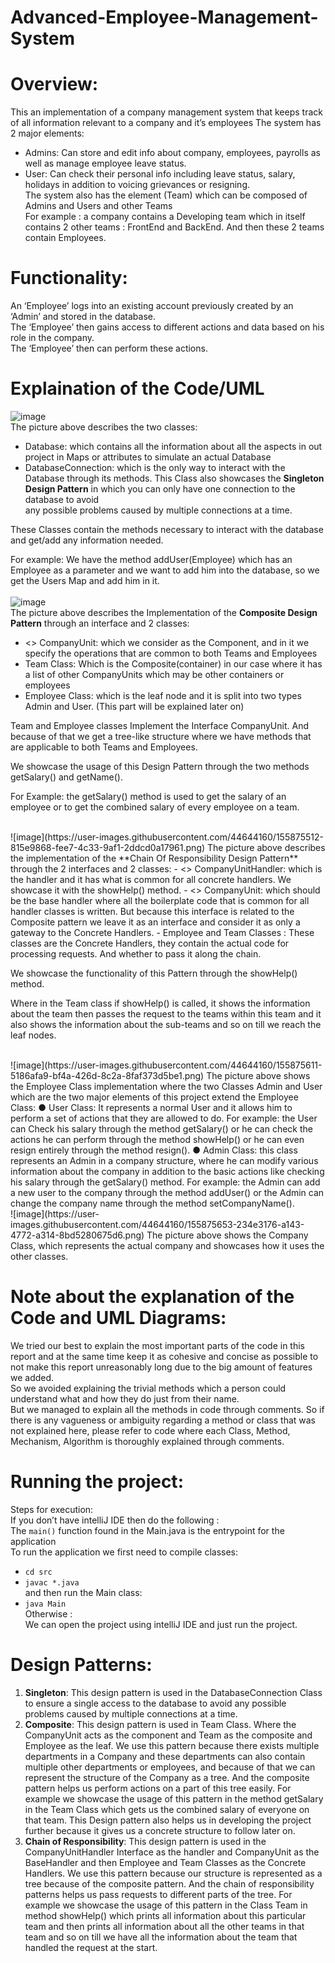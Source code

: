 # Advanced-Employee-Management-System  
# Overview:  
This an implementation of a company management system that keeps track of all information relevant to a company and it’s employees The system has 2 major elements:  
- Admins: Can store and edit info about company, employees, payrolls as well as manage employee leave status.  
- User: Can check their personal info including leave status, salary, holidays in addition to voicing grievances or resigning.  
The system also has the element (Team) which can be composed of Admins and Users and other Teams  
For example : a company contains a Developing team which in itself contains 2 other teams : FrontEnd and BackEnd. And then these 2 teams contain Employees.  
  
# Functionality:  
An ‘Employee’ logs into an existing account previously created by an ‘Admin’ and stored in the database.  
The ‘Employee’ then gains access to different actions and data based on his role in the company.  
The ‘Employee’ then can perform these actions.  
  
# Explaination of the Code/UML  
![image](https://user-images.githubusercontent.com/44644160/155875290-63414213-7456-4a12-a629-f026c8c96704.png)  
The picture above describes the two classes:  
- Database: which contains all the information about all the aspects in out project in Maps or attributes to simulate an actual Database  
- DatabaseConnection: which is the only way to interact with the Database through its methods. This Class also showcases the **Singleton Design Pattern** in which you can only have one connection to the database to avoid  
any possible problems caused by multiple connections at a time.  
  
These Classes contain the methods necessary to interact with the database and get/add any information needed.  
  
For example: We have the method addUser(Employee) which has an Employee as a parameter and we want to add him into the database, so we get the Users Map and add him in it.  
</br>
![image](https://user-images.githubusercontent.com/44644160/155875440-9806b06f-d927-47af-b610-8f1b82e1784a.png)  
The picture above describes the Implementation of the **Composite Design Pattern** through an interface and 2 classes:  
- <<Interface>> CompanyUnit: which we consider as the Component, and in it we specify the operations that are common to both Teams and Employees  
- Team Class: Which is the Composite(container) in our case where it has a list of other CompanyUnits which may be other containers or employees  
- Employee Class: which is the leaf node and it is split into two types Admin and User. (This part will be explained later on)  
  
Team and Employee classes Implement the Interface CompanyUnit. And because of that we get a tree-like structure where we have methods that are applicable to both Teams and Employees.  
  
We showcase the usage of this Design Pattern through the two methods getSalary() and getName().  
  
For Example: the getSalary() method is used to get the salary of an employee or to get the combined salary of every employee on a team.  
  
  
</br>  
![image](https://user-images.githubusercontent.com/44644160/155875512-815e9868-fee7-4c33-9af1-2ddcd0a17961.png)  
The picture above describes the implementation of the **Chain Of Responsibility Design Pattern** through the 2 interfaces and 2 classes:  
- <<Interface>> CompanyUnitHandler: which is the handler and it has what is common for all concrete handlers. We showcase it with the showHelp() method.  
- <<Interface>> CompanyUnit: which should be the base handler where all the boilerplate code that is common for all handler classes is written. But because this interface is related to the Composite pattern we leave it as an interface and consider it as only a gateway to the Concrete Handlers.  
- Employee and Team Classes : These classes are the Concrete Handlers, they contain the actual code for processing requests. And whether to pass it along the chain.  
  
We showcase the functionality of this Pattern through the showHelp() method.  
  
Where in the Team class if showHelp() is called, it shows the information about the team then passes the request to the teams within this team and it also shows the information about the sub-teams and so on till we reach the leaf nodes.  
  
  
</br>  
![image](https://user-images.githubusercontent.com/44644160/155875611-5186afa9-bf4a-426d-8c2a-8faf373d5be1.png)  
The picture above shows the Employee Class implementation where the two Classes Admin and User which are the two major elements of this project extend the Employee Class:  
● User Class: It represents a normal User and it allows him to perform a set of actions that they are allowed to do. For example: the User can Check his salary through the method getSalary() or he can check the actions he can perform through the method showHelp() or he can even resign entirely through the method resign().  
● Admin Class: this class represents an Admin in a company structure, where he can modify various information about the company in addition to the basic actions like checking his salary through the getSalary() method. For example: the Admin can add a new user to the company through the method addUser() or the Admin can change the company name through the method setCompanyName().  
  
  
</br>
![image](https://user-images.githubusercontent.com/44644160/155875653-234e3176-a143-4772-a314-8bd5280675d6.png)  
The picture above shows the Company Class, which represents the actual company and showcases how it uses the other classes.  
  
  
# Note about the explanation of the Code and UML Diagrams:
We tried our best to explain the most important parts of the code in this report and at the same time keep it as cohesive and concise as possible to not make this report unreasonably long due to the big amount of features we added.  
So we avoided explaining the trivial methods which a person could understand what and how they do just from their name.  
But we managed to explain all the methods in code through comments. So if there is any vagueness or ambiguity regarding a method or class that was not explained here, please refer to code where each Class, Method, Mechanism, Algorithm is thoroughly explained through comments.  
  
  
# Running the project: 
Steps for execution:  
If you don’t have intelliJ IDE then do the following :  
The `main()` function found in the Main.java is the entrypoint for the application  
To run the application we first need to compile classes:  
- `cd src`  
- `javac *.java`  
and then run the Main class:  
- `java Main`  
Otherwise :  
We can open the project using intelliJ IDE and just run the project.  
  
# Design Patterns: 
1. **Singleton**: This design pattern is used in the DatabaseConnection Class to ensure a single access to the database to avoid any possible problems caused by multiple connections at a time.  
2. **Composite**: This design pattern is used in Team Class. Where the CompanyUnit acts as the component and Team as the composite and Employee as the leaf. We use this pattern because there exists multiple departments in a Company and these departments can also contain multiple other departments or employees, and because of that we can represent the structure of the Company as a tree. And the composite pattern helps us perform actions on a part of this tree easily. For example we showcase the usage of this pattern in the method getSalary in the Team Class which gets us the combined salary of everyone on that team. This Design pattern also helps us in developing the project further because it gives us a concrete structure to follow later on.  
3. **Chain of Responsibility**: This design pattern is used in the CompanyUnitHandler Interface as the handler and CompanyUnit as the BaseHandler and then Employee and Team Classes as the Concrete Handlers. We use this pattern because our structure is represented as a tree because of the composite pattern. And the chain of responsibility patterns helps us pass requests to different parts of the tree. For example we showcase the usage of this pattern in the Class Team in method showHelp() which prints all information about this particular team and then prints all information about all the other teams in that team and so on till we have all the information about the team that handled the request at the start.  
